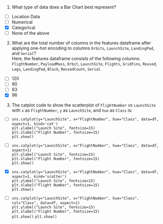 1. What type of data does a Bar Chart best represent?

- [ ] Location Data
- [ ] Numerical
- [x] Categorical
- [ ] None of the above

2. What are the total number of columns in the features dataframe after applying one-hot encoding to columns `Orbits`, `LaunchSite`, `LandingPad`, and `Serial`?  
Here, the features dataframe consists of the following columns: `FlightNumber`, `PayloadMass`, `Orbit`, `LaunchSite`, `Flights`, `GridFins`, `Reused`, `Legs`, `LandingPad`, `Block`, `ReusedCount`, `Serial`

- [ ] 120
- [ ] 80
- [ ] 83
- [x] 96

3. The catplot code to show the scatterplot of `FlightNumber` vs `LaunchSite` with `x` as `FlightNumber`, `y` as `LaunchSite`, and `hue` as `Class` is:

- [ ] `sns.catplot(y="LaunchSite", x="FlightNumber", hue="Class", data=df, aspect=1, kind='cat')`  
      `plt.ylabel("Launch Site", fontsize=15)`  
      `plt.xlabel("Flight Number", fontsize=15)`  
      `plt.show()`

- [ ] `sns.catplot(y="LaunchSite", x="FlightNumber", hue="Class", data=df, aspect=1)`  
      `plt.ylabel("Launch Site", fontsize=15)`  
      `plt.xlabel("Flight Number", fontsize=15)`  
      `plt.show()`

- [x] `sns.catplot(y="LaunchSite", x="FlightNumber", hue="Class", data=df, aspect=1, kind='scatter')`  
      `plt.ylabel("Launch Site", fontsize=15)`  
      `plt.xlabel("Flight Number", fontsize=15)`  
      `plt.show()`

- [ ] `sns.catplot(y="LaunchSite", x="FlightNumber", hue="Class", col="Class", data=df, aspect=1)`  
      `plt.ylabel("Launch Site", fontsize=15)`  
      `plt.xlabel("Flight Number", fontsize=15)`  
      `plt.show()`
      `plt.show()`
